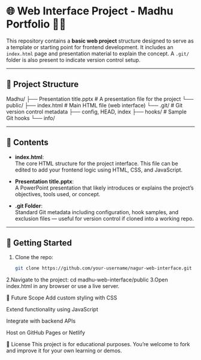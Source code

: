 # 🌐 Web Interface Project - Madhu Portfolio  🧠💡

This repository contains a **basic web project** structure designed to serve as a template or starting point for frontend development. It includes an `index.html` page and presentation material to explain the concept. A `.git/` folder is also present to indicate version control setup.

---

## 📂 Project Structure

Madhu/
├── Presentation title.pptx         # A presentation file for the project
└── public/
    ├── index.html                  # Main HTML file (web interface)
    └── .git/                       # Git version control metadata
        ├── config, HEAD, index
        ├── hooks/                  # Sample Git hooks
        └── info/

---

## 📝 Contents

- **index.html**:  
  The core HTML structure for the project interface. This file can be edited to add your frontend logic using HTML, CSS, and JavaScript.

- **Presentation title.pptx**:  
  A PowerPoint presentation that likely introduces or explains the project’s objectives, tools used, or concept.

- **.git Folder**:  
  Standard Git metadata including configuration, hook samples, and exclusion files — useful for version control if cloned into a working repo.

---

## 🧰 Getting Started

1. Clone the repo:
   ```bash
   git clone https://github.com/your-username/nagur-web-interface.git
2.Navigate to the project:
cd madhu-web-interface/public
3.Open index.html in any browser or use a live server.

🎯 Future Scope
Add custom styling with CSS

Extend functionality using JavaScript

Integrate with backend APIs

Host on GitHub Pages or Netlify

📜 License
This project is for educational purposes. You’re welcome to fork and improve it for your own learning or demos.


